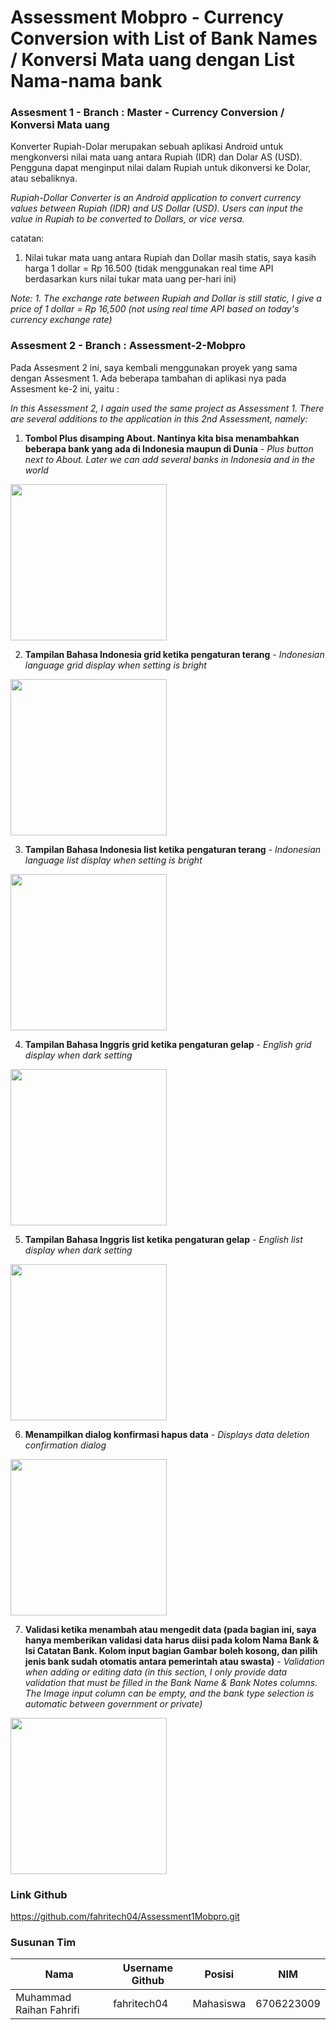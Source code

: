 # Assessment Mobpro - Currency Conversion with List of Bank Names / Konversi Mata uang dengan List Nama-nama bank

### Assesment 1 - **Branch : Master** - Currency Conversion / Konversi Mata uang

Konverter Rupiah-Dolar merupakan sebuah aplikasi Android untuk mengkonversi nilai mata uang antara Rupiah (IDR) dan Dolar AS (USD). Pengguna dapat menginput nilai dalam Rupiah untuk dikonversi ke Dolar, atau sebaliknya.

_Rupiah-Dollar Converter is an Android application to convert currency values ​​between Rupiah (IDR) and US Dollar (USD). Users can input the value in Rupiah to be converted to Dollars, or vice versa._

catatan: 
1. Nilai tukar mata uang antara Rupiah dan Dollar masih statis, saya kasih harga 1 dollar = Rp 16.500 (tidak menggunakan real time API berdasarkan kurs nilai tukar mata uang per-hari ini)

_Note:_
_1. The exchange rate between Rupiah and Dollar is still static, I give a price of 1 dollar = Rp 16,500 (not using real time API based on today's currency exchange rate)_

### Assesment 2 - **Branch : Assessment-2-Mobpro**

Pada Assesment 2 ini, saya kembali menggunakan proyek yang sama dengan Assesment 1. Ada beberapa tambahan di aplikasi nya pada Assesment ke-2 ini, yaitu : 

_In this Assessment 2, I again used the same project as Assessment 1. There are several additions to the application in this 2nd Assessment, namely:_

1. **Tombol Plus disamping About. Nantinya kita bisa menambahkan beberapa bank yang ada di Indonesia maupun di Dunia** - _Plus button next to About. Later we can add several banks in Indonesia and in the world_
<img src="Screenshot/home.png" width="250" />

2. **Tampilan Bahasa Indonesia grid ketika pengaturan terang** - _Indonesian language grid display when setting is bright_
<img src="Screenshot/light_indonesia_grid.png" width="250" />

3. **Tampilan Bahasa Indonesia list ketika pengaturan terang** - _Indonesian language list display when setting is bright_
<img src="Screenshot/light_indonesia_list.png" width="250" />

4. **Tampilan Bahasa Inggris grid ketika pengaturan gelap** - _English grid display when dark setting_
<img src="Screenshot/dark_english_grid.png" width="250" />

5. **Tampilan Bahasa Inggris list ketika pengaturan gelap** - _English list display when dark setting_
<img src="Screenshot/dark_english.png" width="250" />

6. **Menampilkan dialog konfirmasi hapus data** - _Displays data deletion confirmation dialog_
<img src="Screenshot/light_english_showdialog_delete.png" width="250" />

7. **Validasi ketika menambah atau mengedit data (pada bagian ini, saya hanya memberikan validasi data harus diisi pada kolom Nama Bank & Isi Catatan Bank. Kolom input bagian Gambar boleh kosong, dan pilih jenis bank sudah otomatis antara pemerintah atau swasta)** - _Validation when adding or editing data (in this section, I only provide data validation that must be filled in the Bank Name & Bank Notes columns. The Image input column can be empty, and the bank type selection is automatic between government or private)_
<img src="Screenshot/light_indonesia_form_validation.png" width="250" />

### Link Github

https://github.com/fahritech04/Assessment1Mobpro.git

### Susunan Tim

Nama                    | Username Github   | Posisi       | NIM         |
------------------------|-------------------|--------------|-------------|
Muhammad Raihan Fahrifi | fahritech04       | Mahasiswa    | 6706223009  |

